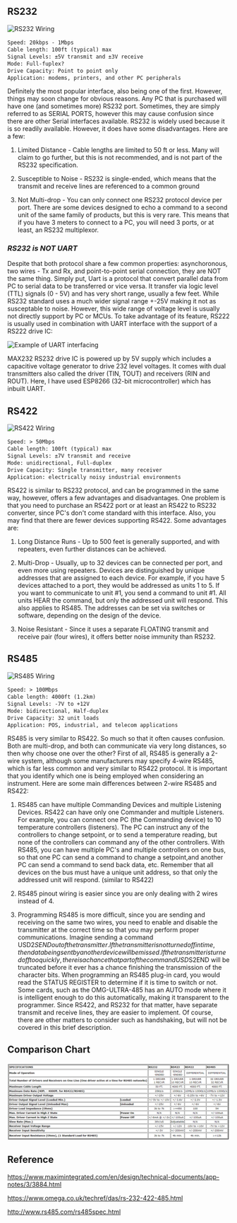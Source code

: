 ## RS232
![RS232 Wiring](https://www.omega.co.uk/techref/das/images/rs232.gif)

    Speed: 20kbps - 1Mbps
    Cable length: 100ft (typical) max
    Signal Levels: ±5V transmit and ±3V receive
    Mode: Full-fuplex?
    Drive Capacity: Point to point only
    Application: modems, printers, and other PC peripherals

Definitely the most popular interface, also being one of the first. However, things may soon change for obvious reasons. Any PC that is purchased will have one (and sometimes more) RS232 port. Sometimes, they are simply referred to as SERIAL PORTS, however this may cause confusion since there are other Serial interfaces available. RS232 is widely used because it is so readily available. However, it does have some disadvantages. Here are a few:
1. Limited Distance - Cable lengths are limited to 50 ft or less. Many will claim to go further, but this is not recommended, and is not part of the RS232 specification.

2. Susceptible to Noise - RS232 is single-ended, which means that the transmit and receive lines are referenced to a common ground

3. Not Multi-drop - You can only connect one RS232 protocol device per port. There are some devices designed to echo a command to a second unit of the same family of products, but this is very rare. This means that if you have 3 meters to connect to a PC, you will need 3 ports, or at least, an RS232 multiplexor.

### _RS232 is NOT UART_
Despite that both protocol share a few common properties: asynchoronous, two wires - Tx and Rx, and point-to-point serial connection, they are NOT the same thing. Simply put, Uart is a protocol that convert parallel data from PC to serial data to be transferred or vice versa. It transfer via logic level (TTL) signals (0 - 5V) and has very short range, usually a few feet. While RS232 standard uses a much wider signal range +-25V making it not as susceptable to noise. However, this wide range of voltage level is usually not directly support by PC or MCUs. To take advantage of its feature, RS222 is usually used in combination with UART interface with the support of a RS222 drive IC:

![Example of UART interfacing](https://www.codrey.com/wp-content/uploads/2017/10/ESP8266-interfacing-with-UART.png)

MAX232 RS232 drive IC is powered up by 5V supply which includes a capacitive voltage generator to drive 232 level voltages. It comes with dual transmitters also called the driver (TIN, TOUT) and receivers (RIN and ROUT). Here, I have used ESP8266 (32-bit microcontroller) which has inbuilt UART.

## RS422
![RS422 Wiring](https://www.omega.co.uk/techref/das/images/rs422.gif)

    Speed: > 50Mbps
    Cable length: 100ft (typical) max
    Signal Levels: ±7V transmit and receive
    Mode: unidirectional, Full-duplex
    Drive Capacity: Single transmitter, many receiver
    Application: electrically noisy industrial environments

RS422 is similar to RS232 protocol, and can be programmed in the same way, however, offers a few advantages and disadvantages. One problem is that you need to purchase an RS422 port or at least an RS422 to RS232 converter, since PC's don't come standard with this interface. Also, you may find that there are fewer devices supporting RS422. Some advantages are:
1. Long Distance Runs - Up to 500 feet is generally supported, and with repeaters, even further distances can be achieved.

2. Multi-Drop - Usually, up to 32 devices can be connected per port, and even more using repeaters. Devices are distinguished by unique addresses that are assigned to each device. For example, if you have 5 devices attached to a port, they would be addressed as units 1 to 5. If you want to communicate to unit #1, you send a command to unit #1. All units HEAR the command, but only the addressed unit will respond. This also applies to RS485. The addresses can be set via switches or software, depending on the design of the device.

3. Noise Resistant - Since it uses a separate FLOATING transmit and receive pair (four wires), it offers better noise immunity than RS232.

## RS485
![RS485 Wiring](https://www.omega.co.uk/techref/das/images/rs485.gif)

    Speed: > 100Mbps
    Cable length: 4000ft (1.2km)
    Signal Levels: -7V to +12V
    Mode: bidirectional, Half-duplex
    Drive Capacity: 32 unit loads
    Application: POS, industrial, and telecom applications

RS485 is very similar to RS422. So much so that it often causes confusion. Both are multi-drop, and both can communicate via very long distances, so then why choose one over the other? First of all, RS485 is generally a 2-wire system, although some manufacturers may specify 4-wire RS485, which is far less common and very similar to RS422 protocol. It is important that you identify which one is being employed when considering an instrument. Here are some main differences between 2-wire RS485 and RS422:
1. RS485 can have multiple Commanding Devices and multiple Listening Devices. RS422 can have only one Commander and multiple Listeners. For example, you can connect one PC (the Commanding device) to 10 temperature controllers (listeners). The PC can instruct any of the controllers to change setpoint, or to send a temperature reading, but none of the controllers can command any of the other controllers. With RS485, you can have multiple PC's and multiple controllers on one bus, so that one PC can send a command to change a setpoint,and another PC can send a command to send back data, etc. Remember that all devices on the bus must have a unique unit address, so that only the addressed unit will respond. (similar to RS422)

2. RS485 pinout wiring is easier since you are only dealing with 2 wires instead of 4.

3. Programming RS485 is more difficult, since you are sending and receiving on the same two wires, you need to enable and disable the transmitter at the correct time so that you may perform proper communications. Imagine sending a command USD$2SEND out of the transmitter. If the transmitter is not turned off in time, then data being sent by another device will be missed. If the transmitter is turned off too quickly, there is a chance that part of the command USD$S2END will be truncated before it ever has a chance finishing the transmission of the character bits. When programming an RS485 plug-in card, you would read the STATUS REGISTER to determine if it is time to switch or not. Some cards, such as the OMG-ULTRA-485 has an AUTO mode where it is intelligent enough to do this automatically, making it transparent to the programmer. Since RS422, and RS232 for that matter, have separate transmit and receive lines, they are easier to implement. Of course, there are other matters to consider such as handshaking, but will not be covered in this brief description.

## Comparison Chart
![Comparison Chart](images/rs232_rs422_rs485.png)

## Reference

https://www.maximintegrated.com/en/design/technical-documents/app-notes/3/3884.html

https://www.omega.co.uk/techref/das/rs-232-422-485.html

http://www.rs485.com/rs485spec.html